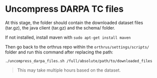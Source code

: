 # Uncompress DARPA TC files

At this stage, the folder should contain the downloaded dataset files (tar.gz), the java client (tar.gz) and the schema/ folder.

If not installed, install maven with `sudo apt-get install maven`

Then go back to the orthrus repo within the `orthrus/settings/scripts/` folder and run this command after replacing the path:

```shell
./uncompress_darpa_files.sh /full/absolute/path/to/downloaded_files
```

> This may take multiple hours based on the dataset.

